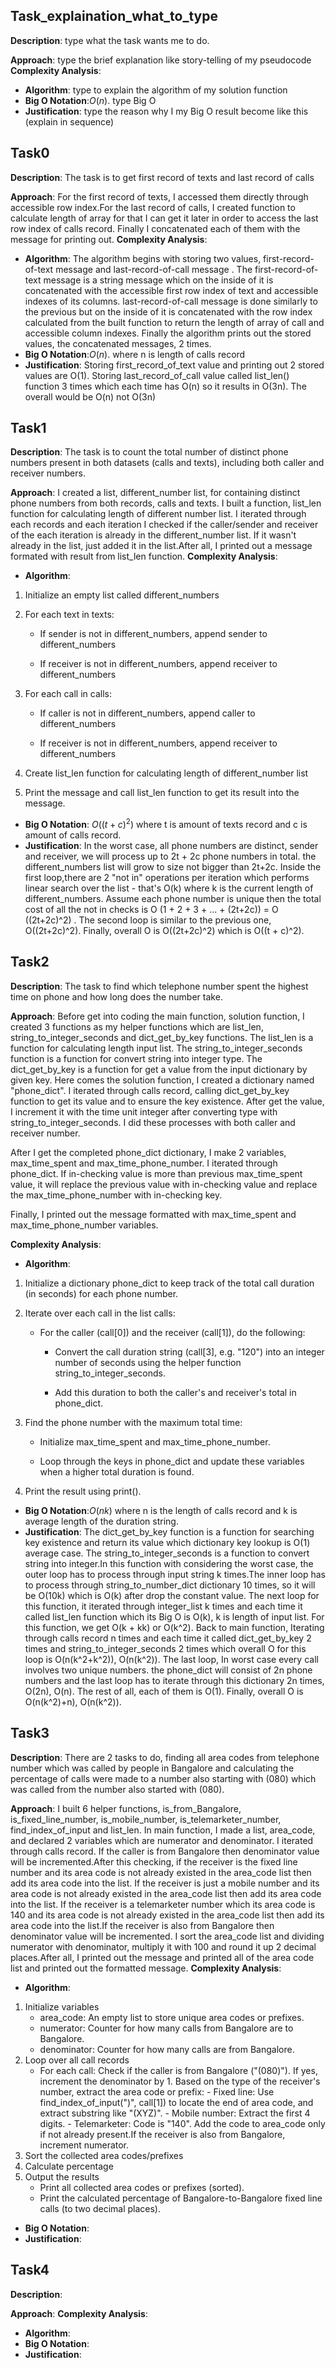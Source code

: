 ## Task_explaination_what_to_type
**Description**: type what the task wants me to do.

**Approach**: type the brief explanation like story-telling of my pseudocode
**Complexity Analysis**:
- **Algorithm**: type to explain the algorithm of my solution function
- **Big O Notation**:$O(n)$. type Big O
- **Justification**: type the reason why I my Big O result become like this (explain in sequence) 


## Task0
**Description**: The task is to get first record of texts and last record of calls

**Approach**: For the first record of texts, I accessed them directly through accessible row index.For the last record of calls, I created function to calculate length of array for that I can get it later in order to access the last row index of calls record. Finally I concatenated each of them with the message for printing out.
**Complexity Analysis**:
- **Algorithm**: The algorithm begins with storing two values, first-record-of-text message and last-record-of-call message . The first-record-of-text message is a string message which on the inside of it is concatenated with the accessible first row index of text and accessible indexes of its columns. last-record-of-call message is done similarly to the previous but on the inside of it is concatenated with the row index calculated from the built function to return the length of array of call and accessible column indexes. Finally the algorithm prints out the stored values, the concatenated messages, 2 times. 
- **Big O Notation**:$O(n)$. where n is length of calls record 
- **Justification**: Storing first_record_of_text value and printing out 2 stored values are O(1). Storing last_record_of_call value called list_len() function 3 times which each time has O(n) so it results in O(3n). The overall would be O(n) not O(3n)


## Task1
**Description**:  The task is to count the total number of distinct phone numbers present in both datasets (calls and texts), including both caller and receiver numbers.

**Approach**: I created a list, different_number list, for containing distinct phone numbers from both records, calls and texts. I built a function, list_len function for calculating length of different number list. I iterated through each records and each iteration I checked if the caller/sender and receiver of the each iteration is already in the different_number list. If it wasn't already in the list, just added it in the list.After all, I printed out a message formated with result from list_len function. 
**Complexity Analysis**:
- **Algorithm**: 
1. Initialize an empty list called different_numbers

2. For each text in texts:

    - If sender is not in different_numbers, append sender to different_numbers

    - If receiver is not in different_numbers, append receiver to different_numbers

3. For each call in calls:

    - If caller is not in different_numbers, append caller to different_numbers

    - If receiver is not in different_numbers, append receiver to different_numbers

4. Create list_len function for calculating length of different_number list  

5. Print the message and call list_len function to get its result into the message.

- **Big O Notation**: $O( (t+c)^2 )$ where t is amount of texts record and c is amount of calls record.
- **Justification**:  In the worst case, all phone numbers are distinct, sender and receiver, we will process up to 2t + 2c phone numbers in total. the different_numbers list will grow to size not bigger than 2t+2c. Inside the first loop,there are 2 "not in" operations per iteration which performs linear search over the list - that's O(k) where k is the current length of different_numbers. Assume each phone number is unique then the total cost of all the not in checks is O (1 + 2 + 3 + ... + (2t+2c)) = O ((2t+2c)^2) . The second loop is similar to the previous one, O((2t+2c)^2). Finally, overall O is O((2t+2c)^2) which is O((t + c)^2). 

## Task2
**Description**: The task to find which telephone number spent the highest time on phone and how long does the number take.

**Approach**: Before get into coding the main function, solution function, I created 3 functions as my helper functions which are list_len, string_to_integer_seconds and dict_get_by_key functions. The list_len is a function for calculating length input list. The string_to_integer_seconds function is a function for convert string into integer type. The dict_get_by_key is a function for get a value from the input dictionary by given key. Here comes the solution function, I created a dictionary named "phone_dict". I iterated through calls record, calling dict_get_by_key function to get its value and to ensure the key existence. After get the value, I increment it with the time unit integer after converting type with string_to_integer_seconds. I did these processes with both caller and receiver number.

After I get the completed phone_dict dictionary, I make 2 variables, max_time_spent and max_time_phone_number. I iterated through phone_dict. If in-checking value is more than previous max_time_spent value, it will replace the previous value with in-checking value and replace the max_time_phone_number with in-checking key. 

Finally, I printed out the message formatted with max_time_spent and max_time_phone_number variables.

**Complexity Analysis**:
- **Algorithm**: 
1. Initialize a dictionary phone_dict to keep track of the total call duration (in seconds) for each phone number.

2. Iterate over each call in the list calls:

    - For the caller (call[0]) and the receiver (call[1]), do the following:

        - Convert the call duration string (call[3], e.g. "120") into an integer number of seconds using the helper function string_to_integer_seconds.

        - Add this duration to both the caller's and receiver's total in phone_dict.

3. Find the phone number with the maximum total time:

    - Initialize max_time_spent and max_time_phone_number.

    - Loop through the keys in phone_dict and update these variables when a higher total duration is found.

4. Print the result using print().
- **Big O Notation**:$O(nk)$ where n is the length of calls record and k is average length of the duration string.
- **Justification**: The dict_get_by_key function is a function for searching key existence and return its value which dictionary key lookup is O(1) average case. The string_to_integer_seconds is a function to convert string into integer.In this function with considering the worst case, the outer loop has to process through input string k times.The inner loop has to process through string_to_number_dict dictionary 10 times, so it will be O(10k) which is O(k) after drop the constant value. The next loop for this function, it iterated through integer_list k times and each time it called list_len function which its Big O is O(k), k is length of input list. For this function, we get O(k + kk) or O(k^2). Back to main function, Iterating through calls record n times and each time it called dict_get_by_key 2 times and string_to_integer_seconds 2 times which overall O for this loop is O(n(k^2+k^2)), O(n(k^2)). The last loop, In worst case every call involves two unique numbers. the phone_dict will consist of 2n phone numbers and the last loop has to iterate through this dictionary 2n times, O(2n), O(n). The rest of all, each of them is O(1). Finally, overall O is O(n(k^2)+n), O(n(k^2)).

## Task3
**Description**: There are 2 tasks to do, finding all area codes from telephone number which was called by people in Bangalore and calculating the percentage of calls
were made to a number also starting with (080) which was called from the number also started with (080). 

**Approach**: I built 6 helper functions, is_from_Bangalore, is_fixed_line_number, is_mobile_number, is_telemarketer_number, find_index_of_input and list_len. In main function, I made a list, area_code, and declared 2 variables which are numerator and denominator. I iterated through calls record. If the caller is from Bangalore then denominator value will be incremented.After this checking, if the receiver is the fixed line number and its area code is not already existed in the area_code list then add its area code into the list. If the receiver is just a mobile number and its area code is not already existed in the area_code list then add its area code into the list. If the receiver is a telemarketer number which its area code is 140 and its area code is not already existed in the area_code list then add its area code into the list.If the receiver is also from Bangalore then denominator value will be incremented. I sort the area_code list and dividing numerator with denominator, multiply it with 100 and round it up 2 decimal places.After all, I printed out the message and printed all of the area code list and printed out the formatted message.
**Complexity Analysis**:
- **Algorithm**: 
1. Initialize variables
    - area_code: An empty list to store unique area codes or prefixes.
    - numerator: Counter for how many calls from Bangalore are to Bangalore.
    - denominator: Counter for how many calls are from Bangalore.
2. Loop over all call records
    - For each call:
        Check if the caller is from Bangalore ("(080)"). If yes, increment the denominator by 1.
        Based on the type of the receiver's number, extract the area code or prefix:
            - Fixed line: Use find_index_of_input(")", call[1]) to locate the end of area code, and extract substring like "(XYZ)".
            - Mobile number: Extract the first 4 digits.
            - Telemarketer: Code is "140".
        Add the code to area_code only if not already present.If the receiver is also from Bangalore, increment numerator.
3. Sort the collected area codes/prefixes
4. Calculate percentage
5. Output the results
    - Print all collected area codes or prefixes (sorted).
    - Print the calculated percentage of Bangalore-to-Bangalore fixed line calls (to two decimal places).

- **Big O Notation**:
- **Justification**:

## Task4
**Description**: 

**Approach**: 
**Complexity Analysis**:
- **Algorithm**: 
- **Big O Notation**:
- **Justification**: